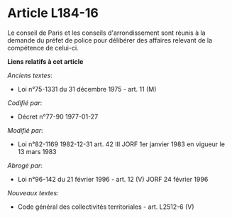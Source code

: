 # Article L184-16

Le conseil de Paris et les conseils d'arrondissement sont réunis à la demande du préfet de police pour délibérer des affaires
relevant de la compétence de celui-ci.

**Liens relatifs à cet article**

_Anciens textes_:

  - Loi n°75-1331 du 31 décembre 1975 - art. 11 (M)

_Codifié par_:

  - Décret n°77-90 1977-01-27

_Modifié par_:

  - Loi n°82-1169 1982-12-31 art. 42 III JORF 1er janvier 1983 en vigueur le 13 mars 1983

_Abrogé par_:

  - Loi n°96-142 du 21 février 1996 - art. 12 (V) JORF 24 février 1996

_Nouveaux textes_:

  - Code général des collectivités territoriales - art. L2512-6 (V)
